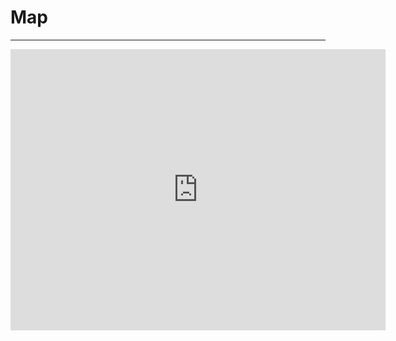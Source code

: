 # Map
---
<iframe src="https://www.google.com/maps/embed?pb=!1m14!1m12!1m3!1d47329001.483488336!2d-82.04448997212414!3d3.918436372550049!2m3!1f0!2f0!3f0!3m2!1i1024!2i768!4f13.1!5e1!3m2!1sen!2sus!4v1545506457937" width="600" height="450" frameborder="0" style="border:0" allowfullscreen></iframe>
